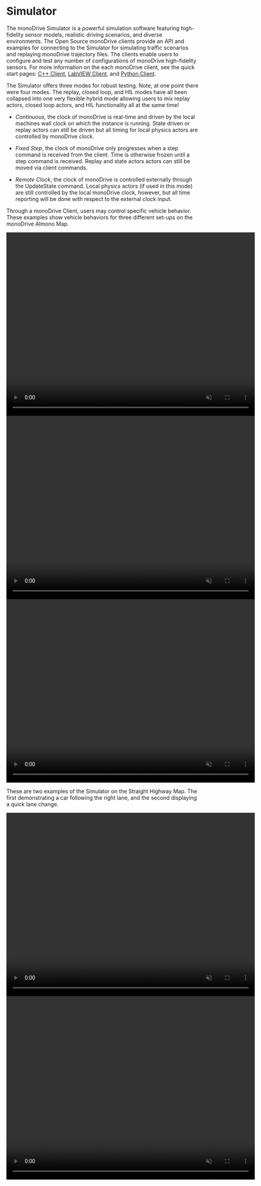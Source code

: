 # Simulator 

The monoDrive Simulator is a powerful simulation software featuring high-fidelity sensor models, realistic driving scenarios, and diverse environments. The Open Source monoDrive clients provide an API and examples for connecting to the Simulator for simulating traffic scenarios and replaying monoDrive trajectory files. The clients enable users to configure and test any number of configurations of monoDrive high-fidelity sensors. For more information on the each monoDrive client, see the quick start pages: [C++ Client](../cpp_client/cpp_quick_start), [LabVIEW Client](../LV_client/quick_start/LabVIEW_client_quick_start), and [Python Client](../python_client/quick_start).

The Simulator offers three modes for robust testing. Note, at one point there were four modes. The replay, closed loop, and HIL modes have all been collapsed into one very flexible hybrid mode allowing users to mix replay actors, closed loop actors, and HIL functionality all at the same time!

- *Continuous*, the clock of monoDrive is real-time and driven by the local machines wall clock on which the instance is running. State driven or replay actors can still be driven but all timing for local physics actors are controlled by monoDrive clock. 

- *Fixed Step*, the clock of monoDrive only progresses when a step command is received from the client. Time is otherwise frozen until a step command is received. Replay and state actors actors can still be moved via client commands.

- *Remote Clock*, the clock of monoDrive is controlled externally through the UpdateState command. Local physics actors (if used in this mode) are still controlled by the local monoDrive clock, however, but all time reporting will be done with respect to the external clock input.

Through a monoDrive Client, users may control specific vehicle behavior. These examples show vehicle behaviors for three different set-ups on the monoDrive Almono Map.


<div class="img_container">
  <video width=650px height=480px muted autoplay loop>
    <source src="https://cdn.monodrive.io/readthedocs/highway_exit_trajectory.mp4" type="video/mp4">
  </video>
</div> 

<div class="img_container">
  <video width=650px height=480px muted autoplay loop>
    <source src="https://cdn.monodrive.io/readthedocs/sudden_stop_trajectory.mp4" type="video/mp4">
  </video>
</div> 

<div class="img_container">
  <video width=650px height=480px muted autoplay loop>
    <source src="https://cdn.monodrive.io/readthedocs/traffic_circle.mp4" type="video/mp4">
  </video>
</div> 

These are two examples of the Simulator on the Straight Highway Map. The first demonstrating a car following the right lane, and the second displaying a quick lane change.

<div class="img_container">
  <video width=650px height=480px muted autoplay loop>
    <source src="https://cdn.monodrive.io/readthedocs/straight_highway.mp4" type="video/mp4">
  </video>
</div> 

<div class="img_container">
  <video width=650px height=480px muted autoplay loop>
    <source src="https://cdn.monodrive.io/readthedocs/highway_lane_change.mp4" type="video/mp4">
  </video>
</div> 